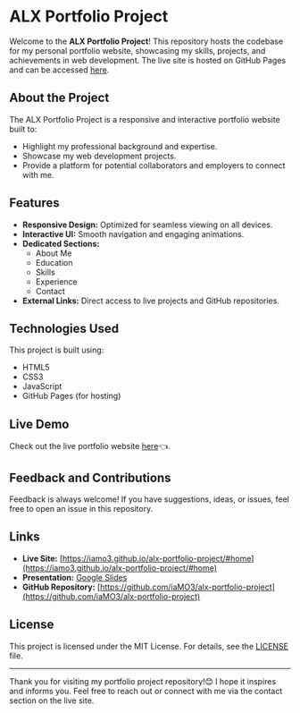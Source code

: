 # ALX Portfolio Project

Welcome to the **ALX Portfolio Project**! This repository hosts the codebase for my personal portfolio website, showcasing my skills, projects, and achievements in web development. The live site is hosted on GitHub Pages and can be accessed [here](https://iamo3.github.io/alx-portfolio-project/#home).

## About the Project

The ALX Portfolio Project is a responsive and interactive portfolio website built to:
- Highlight my professional background and expertise.
- Showcase my web development projects.
- Provide a platform for potential collaborators and employers to connect with me.

## Features

- **Responsive Design:** Optimized for seamless viewing on all devices.
- **Interactive UI:** Smooth navigation and engaging animations.
- **Dedicated Sections:**
  - About Me
  - Education
  - Skills
  - Experience
  - Contact
- **External Links:** Direct access to live projects and GitHub repositories.

## Technologies Used

This project is built using:
- HTML5
- CSS3
- JavaScript
- GitHub Pages (for hosting)

## Live Demo

Check out the live portfolio website [here](https://iamo3.github.io/alx-portfolio-project/#home)👈.

## Feedback and Contributions

Feedback is always welcome! If you have suggestions, ideas, or issues, feel free to open an issue in this repository.

## Links

- **Live Site:** [https://iamo3.github.io/alx-portfolio-project/#home](https://iamo3.github.io/alx-portfolio-project/#home)
- **Presentation:** [Google Slides](https://docs.google.com/presentation/d/1634rDnL44tZ_OGwLBTLE-JW9tkGR9g1C3LihR2VBav0/edit?usp=sharing)
- **GitHub Repository:** [https://github.com/iaMO3/alx-portfolio-project](https://github.com/iaMO3/alx-portfolio-project)

## License 

This project is licensed under the MIT License. For details, see the [LICENSE](LICENSE) file.

---

Thank you for visiting my portfolio project repository!😊 I hope it inspires and informs you. Feel free to reach out or connect with me via the contact section on the live site.

